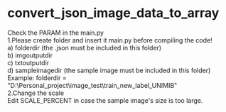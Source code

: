 # convert_json_image_data_to_array
Check the PARAM in the main.py\
1.Please create folder and insert it main.py before compiling the code!\
  a) folderdir (the .json must be included in this folder)\
  b) imgoutputdir \
  c) txtoutputdir \
  d) sampleimagedir (the sample image must be included in this folder)\
Example: folderdir = "D:\\Personal_project\\image_test\\train_new_label_UNIMIB" \
2.Change the scale \
  Edit SCALE_PERCENT in case the sample image's size is too large.

